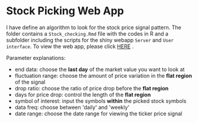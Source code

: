 # Stock Picking Web App

I have define an algorithm to look for the stock price signal pattern. The folder contains a `Stock_checking.Rmd` file with the codes in R and a subfolder including the scripts for the shiny webapp `Server` and `User interface`. To view the web app, please click [HERE](https://camalot2011.shinyapps.io/Stockapp/) .


Parameter explanations:
- end data: choose the **last day** of the market value you want to look at
- fluctuation range: choose the amount of price variation in the **flat region** of the signal
- drop ratio: choose the ratio of price drop before the **flat region**
- days for price drop: control the length of the **flat region**
- symbol of interest: input the symbols **within** the picked stock symbols
- data freq: choose between 'daily' and 'weekly'
- date range: choose the date range for viewing the ticker price signal